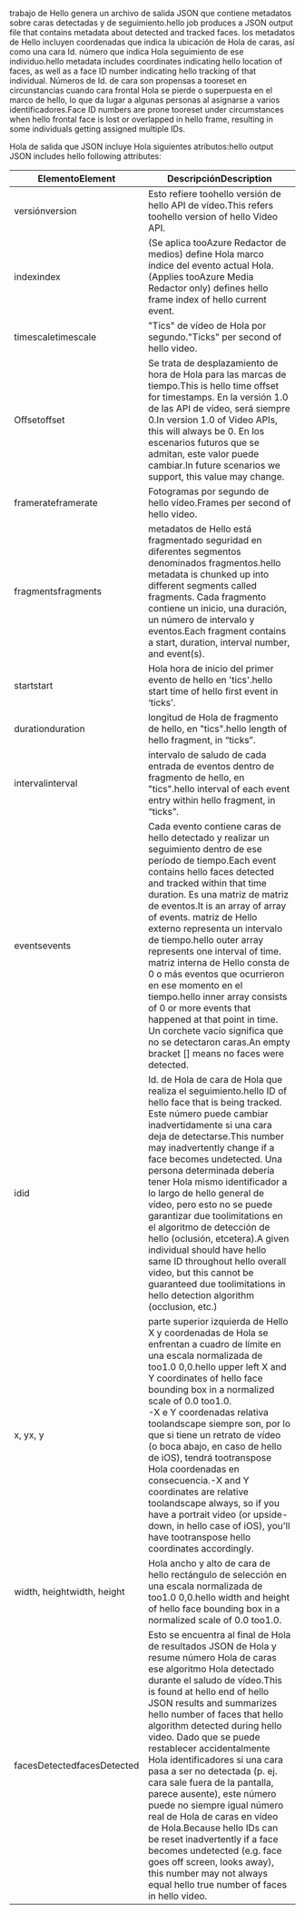 <span data-ttu-id="e3548-101">trabajo de Hello genera un archivo de salida JSON que contiene metadatos sobre caras detectadas y de seguimiento.</span><span class="sxs-lookup"><span data-stu-id="e3548-101">hello job produces a JSON output file that contains metadata about detected and tracked faces.</span></span> <span data-ttu-id="e3548-102">los metadatos de Hello incluyen coordenadas que indica la ubicación de Hola de caras, así como una cara Id. número que indica Hola seguimiento de ese individuo.</span><span class="sxs-lookup"><span data-stu-id="e3548-102">hello metadata includes coordinates indicating hello location of faces, as well as a face ID number indicating hello tracking of that individual.</span></span> <span data-ttu-id="e3548-103">Números de Id. de cara son propensas a tooreset en circunstancias cuando cara frontal Hola se pierde o superpuesta en el marco de hello, lo que da lugar a algunas personas al asignarse a varios identificadores.</span><span class="sxs-lookup"><span data-stu-id="e3548-103">Face ID numbers are prone tooreset under circumstances when hello frontal face is lost or overlapped in hello frame, resulting in some individuals getting assigned multiple IDs.</span></span>

<span data-ttu-id="e3548-104">Hola de salida que JSON incluye Hola siguientes atributos:</span><span class="sxs-lookup"><span data-stu-id="e3548-104">hello output JSON includes hello following attributes:</span></span>

| <span data-ttu-id="e3548-105">Elemento</span><span class="sxs-lookup"><span data-stu-id="e3548-105">Element</span></span> | <span data-ttu-id="e3548-106">Descripción</span><span class="sxs-lookup"><span data-stu-id="e3548-106">Description</span></span> |
| --- | --- |
| <span data-ttu-id="e3548-107">versión</span><span class="sxs-lookup"><span data-stu-id="e3548-107">version</span></span> |<span data-ttu-id="e3548-108">Esto refiere toohello versión de hello API de vídeo.</span><span class="sxs-lookup"><span data-stu-id="e3548-108">This refers toohello version of hello Video API.</span></span> |
| <span data-ttu-id="e3548-109">index</span><span class="sxs-lookup"><span data-stu-id="e3548-109">index</span></span> | <span data-ttu-id="e3548-110">(Se aplica tooAzure Redactor de medios) define Hola marco índice del evento actual Hola.</span><span class="sxs-lookup"><span data-stu-id="e3548-110">(Applies tooAzure Media Redactor only) defines hello frame index of hello current event.</span></span> |
| <span data-ttu-id="e3548-111">timescale</span><span class="sxs-lookup"><span data-stu-id="e3548-111">timescale</span></span> |<span data-ttu-id="e3548-112">"Tics" de vídeo de Hola por segundo.</span><span class="sxs-lookup"><span data-stu-id="e3548-112">"Ticks" per second of hello video.</span></span> |
| <span data-ttu-id="e3548-113">Offset</span><span class="sxs-lookup"><span data-stu-id="e3548-113">offset</span></span> |<span data-ttu-id="e3548-114">Se trata de desplazamiento de hora de Hola para las marcas de tiempo.</span><span class="sxs-lookup"><span data-stu-id="e3548-114">This is hello time offset for timestamps.</span></span> <span data-ttu-id="e3548-115">En la versión 1.0 de las API de vídeo, será siempre 0.</span><span class="sxs-lookup"><span data-stu-id="e3548-115">In version 1.0 of Video APIs, this will always be 0.</span></span> <span data-ttu-id="e3548-116">En los escenarios futuros que se admitan, este valor puede cambiar.</span><span class="sxs-lookup"><span data-stu-id="e3548-116">In future scenarios we support, this value may change.</span></span> |
| <span data-ttu-id="e3548-117">framerate</span><span class="sxs-lookup"><span data-stu-id="e3548-117">framerate</span></span> |<span data-ttu-id="e3548-118">Fotogramas por segundo de hello vídeo.</span><span class="sxs-lookup"><span data-stu-id="e3548-118">Frames per second of hello video.</span></span> |
| <span data-ttu-id="e3548-119">fragments</span><span class="sxs-lookup"><span data-stu-id="e3548-119">fragments</span></span> |<span data-ttu-id="e3548-120">metadatos de Hello está fragmentado seguridad en diferentes segmentos denominados fragmentos.</span><span class="sxs-lookup"><span data-stu-id="e3548-120">hello metadata is chunked up into different segments called fragments.</span></span> <span data-ttu-id="e3548-121">Cada fragmento contiene un inicio, una duración, un número de intervalo y eventos.</span><span class="sxs-lookup"><span data-stu-id="e3548-121">Each fragment contains a start, duration, interval number, and event(s).</span></span> |
| <span data-ttu-id="e3548-122">start</span><span class="sxs-lookup"><span data-stu-id="e3548-122">start</span></span> |<span data-ttu-id="e3548-123">Hola hora de inicio del primer evento de hello en 'tics'.</span><span class="sxs-lookup"><span data-stu-id="e3548-123">hello start time of hello first event in ‘ticks’.</span></span> |
| <span data-ttu-id="e3548-124">duration</span><span class="sxs-lookup"><span data-stu-id="e3548-124">duration</span></span> |<span data-ttu-id="e3548-125">longitud de Hola de fragmento de hello, en "tics".</span><span class="sxs-lookup"><span data-stu-id="e3548-125">hello length of hello fragment, in “ticks”.</span></span> |
| <span data-ttu-id="e3548-126">interval</span><span class="sxs-lookup"><span data-stu-id="e3548-126">interval</span></span> |<span data-ttu-id="e3548-127">intervalo de saludo de cada entrada de eventos dentro de fragmento de hello, en "tics".</span><span class="sxs-lookup"><span data-stu-id="e3548-127">hello interval of each event entry within hello fragment, in “ticks”.</span></span> |
| <span data-ttu-id="e3548-128">events</span><span class="sxs-lookup"><span data-stu-id="e3548-128">events</span></span> |<span data-ttu-id="e3548-129">Cada evento contiene caras de hello detectado y realizar un seguimiento dentro de ese período de tiempo.</span><span class="sxs-lookup"><span data-stu-id="e3548-129">Each event contains hello faces detected and tracked within that time duration.</span></span> <span data-ttu-id="e3548-130">Es una matriz de matriz de eventos.</span><span class="sxs-lookup"><span data-stu-id="e3548-130">It is an array of array of events.</span></span> <span data-ttu-id="e3548-131">matriz de Hello externo representa un intervalo de tiempo.</span><span class="sxs-lookup"><span data-stu-id="e3548-131">hello outer array represents one interval of time.</span></span> <span data-ttu-id="e3548-132">matriz interna de Hello consta de 0 o más eventos que ocurrieron en ese momento en el tiempo.</span><span class="sxs-lookup"><span data-stu-id="e3548-132">hello inner array consists of 0 or more events that happened at that point in time.</span></span> <span data-ttu-id="e3548-133">Un corchete vacío significa que no se detectaron caras.</span><span class="sxs-lookup"><span data-stu-id="e3548-133">An empty bracket [] means no faces were detected.</span></span> |
| <span data-ttu-id="e3548-134">id</span><span class="sxs-lookup"><span data-stu-id="e3548-134">id</span></span> |<span data-ttu-id="e3548-135">Id. de Hola de cara de Hola que realiza el seguimiento.</span><span class="sxs-lookup"><span data-stu-id="e3548-135">hello ID of hello face that is being tracked.</span></span> <span data-ttu-id="e3548-136">Este número puede cambiar inadvertidamente si una cara deja de detectarse.</span><span class="sxs-lookup"><span data-stu-id="e3548-136">This number may inadvertently change if a face becomes undetected.</span></span> <span data-ttu-id="e3548-137">Una persona determinada debería tener Hola mismo identificador a lo largo de hello general de vídeo, pero esto no se puede garantizar due toolimitations en el algoritmo de detección de hello (oclusión, etcetera).</span><span class="sxs-lookup"><span data-stu-id="e3548-137">A given individual should have hello same ID throughout hello overall video, but this cannot be guaranteed due toolimitations in hello detection algorithm (occlusion, etc.)</span></span> |
| <span data-ttu-id="e3548-138">x, y</span><span class="sxs-lookup"><span data-stu-id="e3548-138">x, y</span></span> |<span data-ttu-id="e3548-139">parte superior izquierda de Hello X y coordenadas de Hola se enfrentan a cuadro de límite en una escala normalizada de too1.0 0,0.</span><span class="sxs-lookup"><span data-stu-id="e3548-139">hello upper left X and Y coordinates of hello face bounding box in a normalized scale of 0.0 too1.0.</span></span> <br/><span data-ttu-id="e3548-140">-X e Y coordenadas relativa toolandscape siempre son, por lo que si tiene un retrato de vídeo (o boca abajo, en caso de hello de iOS), tendrá tootranspose Hola coordenadas en consecuencia.</span><span class="sxs-lookup"><span data-stu-id="e3548-140">-X and Y coordinates are relative toolandscape always, so if you have a portrait video (or upside-down, in hello case of iOS), you'll have tootranspose hello coordinates accordingly.</span></span> |
| <span data-ttu-id="e3548-141">width, height</span><span class="sxs-lookup"><span data-stu-id="e3548-141">width, height</span></span> |<span data-ttu-id="e3548-142">Hola ancho y alto de cara de hello rectángulo de selección en una escala normalizada de too1.0 0,0.</span><span class="sxs-lookup"><span data-stu-id="e3548-142">hello width and height of hello face bounding box in a normalized scale of 0.0 too1.0.</span></span> |
| <span data-ttu-id="e3548-143">facesDetected</span><span class="sxs-lookup"><span data-stu-id="e3548-143">facesDetected</span></span> |<span data-ttu-id="e3548-144">Esto se encuentra al final de Hola de resultados JSON de Hola y resume número Hola de caras ese algoritmo Hola detectado durante el saludo de vídeo.</span><span class="sxs-lookup"><span data-stu-id="e3548-144">This is found at hello end of hello JSON results and summarizes hello number of faces that hello algorithm detected during hello video.</span></span> <span data-ttu-id="e3548-145">Dado que se puede restablecer accidentalmente Hola identificadores si una cara pasa a ser no detectada (p. ej. cara sale fuera de la pantalla, parece ausente), este número puede no siempre igual número real de Hola de caras en vídeo de Hola.</span><span class="sxs-lookup"><span data-stu-id="e3548-145">Because hello IDs can be reset inadvertently if a face becomes undetected (e.g. face goes off screen, looks away), this number may not always equal hello true number of faces in hello video.</span></span> |

